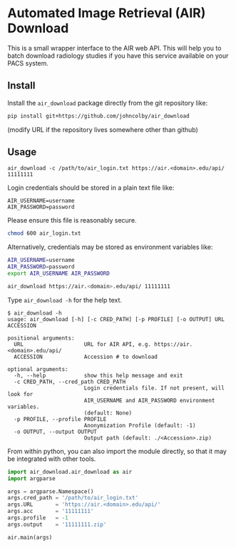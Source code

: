 # Automated Image Retrieval (AIR) Download

This is a small wrapper interface to the AIR web API. This will help you to batch download radiology studies if you have this service available on your PACS system.

## Install

Install the `air_download` package directly from the git repository like:

```bash
pip install git+https://github.com/johncolby/air_download
```

(modify URL if the repository lives somewhere other than github)

## Usage

```
air_download -c /path/to/air_login.txt https://air.<domain>.edu/api/ 11111111
```

Login credentials should be stored in a plain text file like:
```
AIR_USERNAME=username
AIR_PASSWORD=password
```

Please ensure this file is reasonably secure.

```bash
chmod 600 air_login.txt
```

Alternatively, credentials may be stored as environment variables like:

```bash
AIR_USERNAME=username
AIR_PASSWORD=password
export AIR_USERNAME AIR_PASSWORD

air_download https://air.<domain>.edu/api/ 11111111
```

Type `air_download -h` for the help text.

```
$ air_download -h
usage: air_download [-h] [-c CRED_PATH] [-p PROFILE] [-o OUTPUT] URL ACCESSION

positional arguments:
  URL                   URL for AIR API, e.g. https://air.<domain>.edu/api/
  ACCESSION             Accession # to download

optional arguments:
  -h, --help            show this help message and exit
  -c CRED_PATH, --cred_path CRED_PATH
                        Login credentials file. If not present, will look for
                        AIR_USERNAME and AIR_PASSWORD environment variables.
                        (default: None)
  -p PROFILE, --profile PROFILE
                        Anonymization Profile (default: -1)
  -o OUTPUT, --output OUTPUT
                        Output path (default: ./<Accession>.zip)
```

From within python, you can also import the module directly, so that it may be integrated with other tools.

```python
import air_download.air_download as air
import argparse

args = argparse.Namespace()
args.cred_path = '/path/to/air_login.txt'
args.URL       = 'https://air.<domain>.edu/api/'
args.acc       = '11111111'
args.profile   = -1
args.output    = '11111111.zip'

air.main(args)
```
